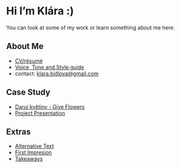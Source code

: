 # Hi I’m Klára :)

You can look at some of my work or learn something about me here.

## About Me

- [CV/résumé](04-experience)
- [Voice, Tone and Style guide](05-voice_tone)
- contact: klara.bidlova@gmail.com

## Case Study

- [Daruj květiny - Give Flowers](case-study)
- [Project Presentation](giveflowers.pdf)

## Extras

- [Alternative Text](01-alternative-text)
- [First Impresion](02-first-impression)
- [Takeaways](takeaways)
